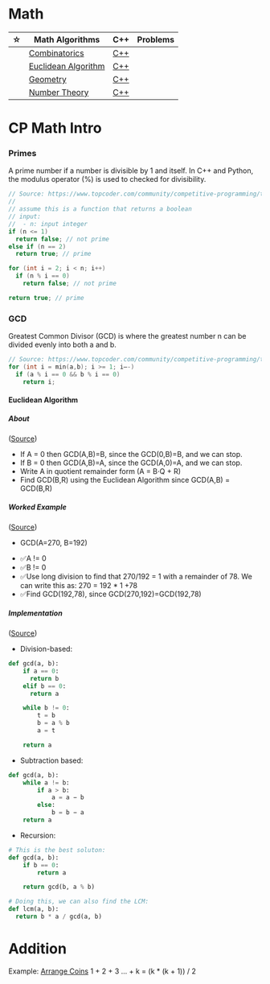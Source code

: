 # Math

| ☆   | Math Algorithms                                        | C++     | Problems |
| --- | ------------------------------------------------------ | ------- | -------- |
|     | [Combinatorics](./combinatorics/README.md)             | [C++]() |          |
|     | [Euclidean Algorithm](./euclidean-algorithm/README.md) | [C++]() |          |
|     | [Geometry](./geometry/README.md)                       | [C++]() |          |
|     | [Number Theory](./number-theory/README.md)             | [C++]() |          |

# CP Math Intro

### Primes

A prime number if a number is divisible by 1 and itself. In C++ and Python, the modulus operator (%) is used to checked for divisibility.

```cpp
// Source: https://www.topcoder.com/community/competitive-programming/tutorials/mathematics-for-topcoders/
//
// assume this is a function that returns a boolean
// input:
//  - n: input integer
if (n <= 1)
  return false; // not prime
else if (n == 2)
  return true; // prime

for (int i = 2; i < n; i++)
  if (n % i == 0)
    return false; // not prime

return true; // prime
```

### GCD

Greatest Common Divisor (GCD) is where the greatest number <span style="white-space: nowrap!important">n</span> can be divided evenly into both a and b.

```cpp
// Source: https://www.topcoder.com/community/competitive-programming/tutorials/mathematics-for-topcoders/
for (int i = min(a,b); i >= 1; i–-)
  if (a % i == 0 && b % i == 0)
    return i;
```

#### Euclidean Algorithm

##### About

([Source](https://www.khanacademy.org/computing/computer-science/cryptography/modarithmetic/a/the-euclidean-algorithm))

-   If A = 0 then GCD(A,B)=B, since the GCD(0,B)=B, and we can stop.
-   If B = 0 then GCD(A,B)=A, since the GCD(A,0)=A, and we can stop.
-   Write A in quotient remainder form (A = B⋅Q + R)
-   Find GCD(B,R) using the Euclidean Algorithm since GCD(A,B) = GCD(B,R)

##### Worked Example

([Source](https://www.khanacademy.org/computing/computer-science/cryptography/modarithmetic/a/the-euclidean-algorithm))

-   GCD(A=270, B=192)

*   ✅A != 0
*   ✅B != 0
*   ✅Use long division to find that 270/192 = 1 with a remainder of 78. We can write this as: 270 = 192 \* 1 +78
*   ✅Find GCD(192,78), since GCD(270,192)=GCD(192,78)

##### Implementation

([Source](https://en.wikipedia.org/wiki/Euclidean_algorithm))

-   Division-based:

```python
def gcd(a, b):
    if a == 0:
      return b
    elif b == 0:
      return a

    while b != 0:
        t = b
        b = a % b
        a = t

    return a
```

-   Subtraction based:

```python
def gcd(a, b):
    while a != b:
        if a > b:
            a = a − b
        else:
            b = b − a
    return a
```

-   Recursion:

```python
# This is the best soluton:
def gcd(a, b):
    if b == 0:
        return a

    return gcd(b, a % b)

# Doing this, we can also find the LCM:
def lcm(a, b):
  return b * a / gcd(a, b)
```

# Addition

Example: [Arrange Coins](https://leetcode.com/problems/arranging-coins)
1 + 2 + 3 ... + k = (k \* (k + 1)) / 2
